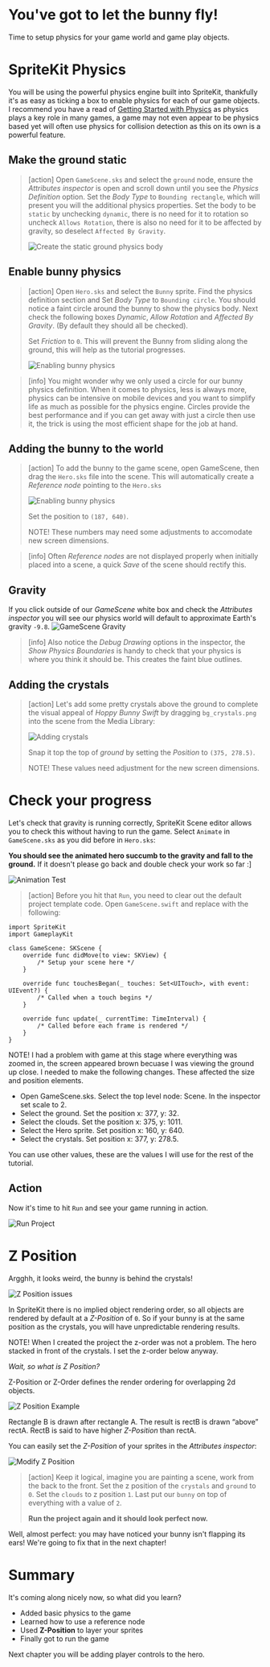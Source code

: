 # You've got to let the bunny fly!

Time to setup physics for your game world and game play objects.

# SpriteKit Physics

You will be using the powerful physics engine built into SpriteKit, thankfully
it's as easy as ticking a box to enable physics for each of our game objects. I
recommend you have a read of
[Getting Started with Physics](https://developer.apple.com/documentation/spritekit/getting-started-with-physics)
as physics plays a key role in many games, a game may not even appear to be
physics based yet will often use physics for collision detection as this on its
own is a powerful feature.

## Make the ground static

> [action] Open `GameScene.sks` and select the `ground` node, ensure the
> _Attributes inspector_ is open and scroll down until you see the _Physics
> Definition_ option. Set the _Body Type_ to `Bounding rectangle`, which will
> present you will the additional physics properties. Set the body to be
> `static` by unchecking `dynamic`, there is no need for it to rotation so
> uncheck `Allows Rotation`, there is also no need for it to be affected by
> gravity, so deselect `Affected By Gravity`.
>
> ![Create the static ground physics body](xcode_ground_physics.png)

## Enable bunny physics

> [action] Open `Hero.sks` and select the `Bunny` sprite. Find the physics
> definition section and Set _Body Type_ to `Bounding circle`. You should notice
> a faint circle around the bunny to show the physics body. Next check the
> following boxes _Dynamic_, _Allow Rotation_ and _Affected By Gravity_. (By
> default they should all be checked).
>
> Set _Friction_ to `0`. This will prevent the Bunny from sliding along the
> ground, this will help as the tutorial progresses.
>
> ![Enabling bunny physics](xcode_hero_physics.png)

<!--  -->

> [info] You might wonder why we only used a circle for our bunny physics
> definition. When it comes to physics, less is always more, physics can be
> intensive on mobile devices and you want to simplify life as much as possible
> for the physics engine. Circles provide the best performance and if you can
> get away with just a circle then use it, the trick is using the most efficient
> shape for the job at hand.

## Adding the bunny to the world

> [action] To add the bunny to the game scene, open GameScene, then drag the `Hero.sks` file into the
> scene. This will automatically create a _Reference node_ pointing to the
> `Hero.sks`
>
> ![Enabling bunny physics](xcode_add_reference_node_hero.png)
>
> Set the position to `(187, 640)`. 
>
> NOTE! These numbers may need some adjustments to accomodate new screen dimensions.

<!--  -->

> [info] Often _Reference nodes_ are not displayed properly when initially
> placed into a scene, a quick _Save_ of the scene should rectify this.

## Gravity

If you click outside of our _GameScene_ white box and check the _Attributes
inspector_ you will see our physics world will default to approximate Earth's
gravity `-9.8`.
![GameScene Gravity](xcode_gamescene_gravity.png)

> [info] Also notice the _Debug Drawing_ options in the inspector, the _Show
> Physics Boundaries_ is handy to check that your physics is where you think it
> should be. This creates the faint blue outlines.

## Adding the crystals

> [action] Let's add some pretty crystals above the ground to complete the
> visual appeal of _Hoppy Bunny Swift_ by dragging `bg_crystals.png` into the
> scene from the Media Library:
>
> ![Adding crystals](../Tutorial-Images/xcode_add_crystals.png)
>
> Snap it top the top of _ground_ by setting the _Position_ to `(375, 278.5)`.
>
> NOTE! These values need adjustment for the new screen dimensions. 

# Check your progress

Let's check that gravity is running correctly, SpriteKit Scene editor allows you
to check this without having to run the game. Select `Animate` in
`GameScene.sks` as you did before in `Hero.sks`:

**You should see the animated hero succumb to the gravity and fall to the
ground.** If it doesn't please go back and double check your work so far :]

![Animation Test](animation-test.gif)

> [action] Before you hit that `Run`, you need to clear out the default project
> template code. Open `GameScene.swift` and replace with the following:
>
```
import SpriteKit
import GameplayKit

class GameScene: SKScene {
    override func didMove(to view: SKView) {
        /* Setup your scene here */
    }

    override func touchesBegan(_ touches: Set<UITouch>, with event: UIEvent?) {
        /* Called when a touch begins */
    }

    override func update(_ currentTime: TimeInterval) {
        /* Called before each frame is rendered */
    }
}
```

NOTE! I had a problem with game at this stage where everything was zoomed in, the screen appeared brown becuase I was viewing the ground up close. I needed to make the following changes. These affected the size and position elements. 

- Open GameScene.sks. Select the top level node: Scene. In the inspector set scale to 2. 
- Select the ground. Set the position x: 377, y: 32. 
- Select the clouds. Set the position x: 375, y: 1011. 
- Select the Hero sprite. Set position x: 160, y: 640.
- Select the crystals. Set position x: 377, y: 278.5.

You can use other values, these are the values I will use for the rest of the tutorial.

## Action

Now it's time to hit `Run` and see your game running in action.

![Run Project](xcode-simulator-11.png)

# Z Position

Argghh, it looks weird, the bunny is behind the crystals!

![Z Position issues](simulator_zorder_before.png)

In SpriteKit there is no implied object rendering order, so all objects are
rendered by default at a _Z-Position_ of `0`. So if your bunny is at the same
position as the crystals, you will have unpredictable rendering results.

NOTE! When I created the project the z-order was not a problem. The hero stacked in front of the crystals. I set the z-order below anyway. 

_Wait, so what is Z Position?_

Z-Position or Z-Order defines the render ordering for overlapping 2d objects.

![Z Position Example](../Tutorial-Images/zorder.png)

Rectangle B is drawn after rectangle A. The result is rectB is drawn “above”
rectA. RectB is said to have higher _Z-Position_ than rectA.

You can easily set the _Z-Position_ of your sprites in the _Attributes
inspector_:

![Modify Z Position](xcode_zorder_modify.png)

> [action] Keep it logical, imagine you are painting a scene, work from the back
> to the front. Set the z position of the `crystals` and `ground` to `0`. Set
> the `clouds` to z position `1`. Last put our `bunny` on top of everything with
> a value of `2`.
>
> **Run the project again and it should look perfect now.**

Well, almost perfect: you may have noticed your bunny isn't flapping its ears!
We're going to fix that in the next chapter!

# Summary

It's coming along nicely now, so what did you learn?

- Added basic physics to the game
- Learned how to use a reference node
- Used **Z-Position** to layer your sprites
- Finally got to run the game

Next chapter you will be adding player controls to the hero.
